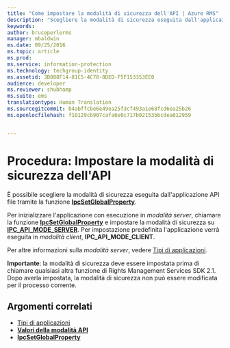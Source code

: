 ```yaml
---
title: "Come impostare la modalità di sicurezza dell'API | Azure RMS"
description: "Scegliere la modalità di sicurezza eseguita dall'applicazione API file."
keywords: 
author: bruceperlerms
manager: mbaldwin
ms.date: 09/25/2016
ms.topic: article
ms.prod: 
ms.service: information-protection
ms.technology: techgroup-identity
ms.assetid: 3B088F14-81C5-4C78-8DED-F5F153353EE0
audience: developer
ms.reviewer: shubhamp
ms.suite: ems
translationtype: Human Translation
ms.sourcegitcommit: b4abffcbe6e49ea25f3cf493a1e68fcd6ea25b26
ms.openlocfilehash: f10129cb907cafa0e0c717b02153bbcdea012959


---
```


# Procedura: Impostare la modalità di sicurezza dell'API

È possibile scegliere la modalità di sicurezza eseguita dall'applicazione API file tramite la funzione [**IpcSetGlobalProperty**](/information-protection/sdk/2.1/api/win/functions#msipc_ipcsetglobalproperty).

Per inizializzare l'applicazione con esecuzione in *modalità server*, chiamare la funzione [**IpcSetGlobalProperty**](/information-protection/sdk/2.1/api/win/functions#msipc_ipcsetglobalproperty) e impostare la modalità di sicurezza su [**IPC\_API\_MODE\_SERVER**](/information-protection/sdk/2.1/api/win/api%20mode%20values#msipc_api_mode_values_IPC_API_MODE_SERVER). Per impostazione predefinita l'applicazione verrà eseguita in *modalità client*, **IPC\_API\_MODE\_CLIENT**.

Per altre informazioni sulla *modalità server*, vedere [Tipi di applicazioni](application-types.md).

**Importante**: la modalità di sicurezza deve essere impostata prima di chiamare qualsiasi altra funzione di Rights Management Services SDK 2.1. Dopo averla impostata, la modalità di sicurezza non può essere modificata per il processo corrente.

## Argomenti correlati

* [Tipi di applicazioni](application-types.md)
* [**Valori della modalità API**](/information-protection/sdk/2.1/api/win/api%20mode%20values#msipc_api_mode_values_IPC_API_MODE_SERVER)
* [**IpcSetGlobalProperty**](/information-protection/sdk/2.1/api/win/functions#msipc_ipcsetglobalproperty)
 

 



<!--HONumber=Sep16_HO5-->


